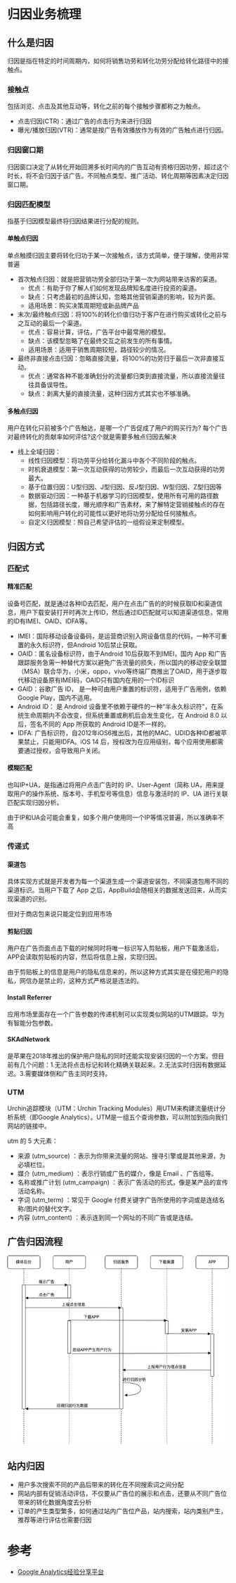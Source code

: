 # 归因业务梳理

## 什么是归因

归因是指在特定的时间周期内，如何将销售功劳和转化功劳分配给转化路径中的接触点。

### 接触点

包括浏览、点击及其他互动等，转化之前的每个接触步骤都称之为触点。

* 点击归因(CTR)：通过广告的点击行为来进行归因
* 曝光/播放归因(VTR)：通常是按广告有效播放作为有效的广告触点进行归因。

### 归因窗口期

归因窗口决定了从转化开始回溯多长时间内的广告互动有资格归因功劳，超过这个时长，将不会归因于该广告。不同触点类型、推广活动、转化周期等因素决定归因窗口期。

### 归因匹配模型

指基于归因模型最终将归因结果进行分配的规则。

#### 单触点归因

单点触摸归因主要将转化归功于某一次接触点，该方式简单，便于理解，使用非常普遍

* 首次触点归因：就是把营销功劳全部归功于第一次为网站带来访客的渠道。
    - 优点：有助于你了解人们如何发现品牌知名度进行投资的渠道。
    - 缺点：只考虑最初的品牌认知，忽略其他营销渠道的影响，较为片面。
    - 适用场景：购买决策周期短或新品牌产品
* 末次/最终触点归因：将100%的转化价值归功于客户在进行购买或转化之前与之互动的最后一个渠道。
    - 优点：容易计算，评估，广告平台中最常用的模型。
    - 缺点：该模型忽略了在最终交互之前发生的所有事情。
    - 适用场景：适用于销售周期较短，路径较少的情况。
* 最终非直接点击归因：忽略直接流量，将100%的功劳归于最后一次非直接互动。
    - 优点：通常各种不能准确划分的流量都归类到直接流量，所以直接流量往往具备误导性。
    - 缺点：剥离大量的直接流量，这种归因方式其实也不够准确。

#### 多触点归因

用户在转化只前被多个广告触达，是哪一个广告促成了用户的购买行为? 每个广告对最终转化的贡献率如何评估?这个就是需要多触点归因去解决

* 线上全域归因：
    - 线性归因模型：将功劳平分给转化漏斗中各个不同阶段的触点。
    - 时机衰退模型：第一次互动获得的功劳较少，而最后一次互动获得的功劳最大。
    - 基于位置归因：U型归因、J型归因、反J型归因、W型归因、Z型归因等
    - 数据驱动归因：一种基于机器学习的归因模型，使用所有可用的路径数据，包括路径长度，曝光顺序和广告素材，来了解特定营销接触点的存在如何影响用户转化的可能性以更好地将功劳分配给任何接触点。
    - 自定义归因模型：照自己希望评估的一组假设来定制模型。

## 归因方式

### 匹配式

#### 精准匹配

设备号匹配，就是通过各种ID去匹配，用户在点击广告的的时候获取ID和渠道信息，用户下载安装打开时再次上传ID，然后通过ID匹配就可以知道渠道信息，常用的ID有IMEI、OAID、IDFA等。

- IMEI：国际移动设备设备码，是运营商识别入网设备信息的代码，一种不可重置的永久标识符，但Android 10后禁止获取。
- OAID：匿名设备标识符，由于Android 10后获取不到IMEI，国内 App 和广告跟踪服务急需一种替代方案以避免广告流量的损失，所以国内的移动安全联盟（MSA）联合华为，小米，oppo，vivo等终端厂商推出了OAID，用于逐步取代移动设备原有IMEI码，OAID只有国内在用的一个ID标识
- GAID：谷歌广告 ID， 是一种可由用户重置的标识符，适用于广告用例，依赖Google Play，国内不适用。
- Android ID： 是 Android 设备里不依赖于硬件的一种“半永久标识符”，在系统生命周期内不会改变，但系统重置或刷机后会发生变化，在 Android 8.0 以后，签名不同的 App 所获取的 Android ID是不一样的。
- IDFA: 广告标识符，自2012年iOS6推出后，其他的MAC、UDID各种ID都被苹果禁止，只能用IDFA。iOS 14 后，授权改为在应用级别，每个应用使用都需要通过授权，会导致用户关闭。

#### 模糊匹配

也叫IP+UA，是指通过将用户点击广告时的 IP、User-Agent（简称 UA，用来提取用户的操作系统、版本号、手机型号等信息）信息与激活时的 IP、UA 进行关联匹配实现归因分析。

由于IP和UA会可能会重复，如多个用户使用同一个IP等情况普遍，所以准确率不高

### 传递式

#### 渠道包

具体实现方式就是开发者为每一个渠道生成一个渠道安装包，不同渠道包用不同的渠道标识。当用户下载了 App 之后，AppBuild会随相关的数据发送回来，从而实现渠道的识别。

但对于商店包来说只能定位到应用市场

#### 剪贴归因

用户在广告页面点击下载的时候同时将唯一标识写入剪贴板，用户下载激活后，APP会读取剪贴板的内容，然后将信息上报，实现归因。

由于剪贴板上的信息是用户的隐私信息来的，所以这种方式其实是在侵犯用户的隐私，网信办是禁止的，这种方式严格说是违法的。

#### Install Referrer

应用市场里面存在一个广告参数的传递机制可以实现类似网站的UTM跟踪。华为有智能分包参数。

#### SKAdNetwork

是苹果在2018年推出的保护用户隐私的同时还能实现安装归因的一个方案。但目前有几个问题：1.无法将点击标记和转化精确关联起来。2.无法实时归因有数据延迟。3.需要媒体侧和广告主同时支持。

### UTM
Urchin追踪模块（UTM：Urchin Tracking Modules）用UTM来构建流量统计分析系统（即Google Analytics）。UTM是一组五个查询参数，可以附加到指向我们网站的链接中。

utm 的 5 大元素：
* 来源 (utm_source) ：表示为你带来流量的网站、搜寻引擎或是其他来源，为必填栏位。
* 媒介 (utm_medium) ：表示行销或广告的媒介，像是 Email 、广告组等。
* 名称或推广计划 (utm_campaign) ：表示广告活动的形式，像是某产品的宣传活动名称。
* 字词 (utm_term) ：常见于 Google 付费关键字广告所使用的字词或是连结名称/图片的替代文字。
* 内容 (utm_content) ：表示连到同一个网址的不同广告或是连结。

## 广告归因流程
![归因时序图.drawio](assets/归因时序图.png)
## 站内归因

- 用户多次搜索不同的产品后带来的转化在不同搜索词之间分配
- 网站内部有促销活动评估，不仅要从广告位的展示和点击，还要从不同广告位带来的转化数据角度去分析
- 订单的产生类型繁多，如何通过站内广告位产品，站内搜索，站内类别产生，推荐等进行评估也需要归因

# 参考
* [Google Analytics经验分享平台](https://www.ichdata.com/google)